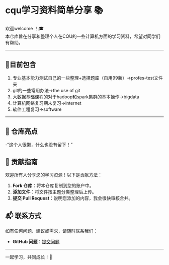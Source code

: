 # cqu学习资料简单分享 📚

欢迎welcome ！🎓  
本仓库旨在分享和整理个人在CQU的一些计算机方面的学习资料，希望对同学们有帮助。

---
## 📄目前包含
1. 专业基本能力测试自己的一些整理+选择题库（自用99新）->profes-test文件夹
2. git的一些常用办法->the use of git 
3. 大数据基础课程的对于hadoop和spark集群的基本操作->bigdata
4. 计算机网络复习期末复习->internet
5. 软件工程复习->software
---
## 📌 仓库亮点

-“这个人很懒，什么也没有留下！”

## 🤝 贡献指南

欢迎所有人分享您的学习资源！以下是贡献方法：

1. **Fork 仓库**：将本仓库复制到您的账户中。
2. **添加文件**：将文件按主题分类整理后上传。
3. **提交 Pull Request**：说明您添加的内容，我会很快审核合并。



## 📬 联系方式

如有任何问题、建议或需求，请随时联系我们：

- **GitHub 问题**：[提交问题](https://github.com/YaoLightning/around-cqu/issues)

---

一起学习，共同成长！💪

